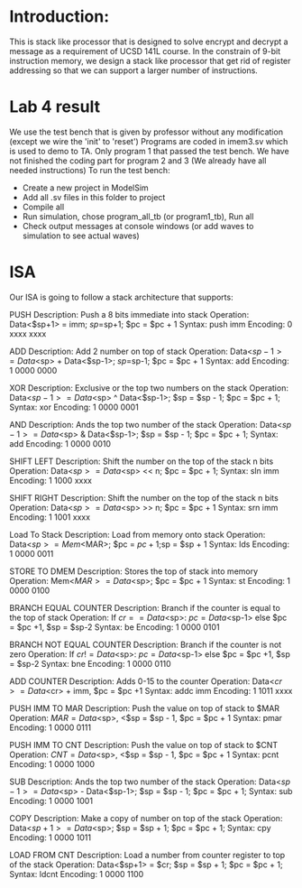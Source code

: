 # Introduction:
This is stack like processor that is designed to solve encrypt and decrypt a message as a requirement of UCSD 141L course.
In the constrain of 9-bit instruction memory, we design a stack like processor that get rid of register addressing so that we can support a larger number of instructions.

# Lab 4 result
We use the test bench that is given by professor without any modification (except we wire the 'init' to 'reset')
Programs are coded in imem3.sv which is used to demo to TA.
Only program 1 that passed the test bench. We have not finished the coding part for program 2 and 3 (We already have all needed instructions)
To run the test bench:
 - Create a new project in ModelSim
 - Add all .sv files in this folder to project
 - Compile all
 - Run simulation, chose program_all_tb (or program1_tb), Run all
 - Check output messages at console windows (or add waves to simulation to see actual waves)

# ISA
Our ISA is going to follow a stack architecture that supports: 

PUSH
Description: Push a 8 bits immediate into stack
Operation: Data<$sp+1> = imm; $sp=$sp+1; $pc = $pc + 1
Syntax: push imm
Encoding: 0 xxxx xxxx

ADD
Description: Add 2 number on top of stack
Operation: Data<$sp-1> = Data<$sp> + Data<$sp-1>; $sp=$sp-1; $pc = $pc + 1
Syntax: add
Encoding: 1 0000 0000

XOR
Description: Exclusive or the top two numbers on the stack
Operation: Data<$sp-1> = Data<$sp> ^ Data<$sp-1>; $sp = $sp - 1; $pc = $pc + 1;
Syntax: xor
Encoding: 1 0000 0001


AND
Description: Ands the top two number of the stack
Operation: Data<$sp-1> = Data<$sp> & Data<$sp-1>; $sp = $sp - 1; $pc = $pc + 1;
Syntax: add
Encoding: 1 0000 0010


SHIFT LEFT
Description: Shift the number on the top of the stack n bits
Operation: Data<$sp> = Data<$sp>  <<  n; $pc = $pc + 1;
Syntax: sln imm
Encoding: 1 1000 xxxx


SHIFT RIGHT
Description: Shift the number on the top of the stack n bits
Operation: Data<$sp> = Data<$sp> >> n; $pc = $pc + 1
Syntax: srn imm
Encoding: 1 1001 xxxx

Load To Stack
Description: Load from memory onto stack
Operation: Data<$sp> = Mem<$MAR>; $pc = $pc + 1;$sp = $sp + 1
Syntax: lds 
Encoding: 1 0000 0011

STORE TO DMEM
Description: Stores the top of stack into memory
Operation: Mem<$MAR> = Data<$sp>; $pc = $pc + 1
Syntax: st
Encoding: 1 0000 0100


BRANCH EQUAL COUNTER
Description: Branch if the counter is equal to the top of stack
Operation: If $cr == Data<$sp>: $pc = Data<$sp-1> else $pc = $pc +1, $sp = $sp-2
Syntax: be
Encoding: 1 0000 0101

BRANCH NOT EQUAL COUNTER
Description: Branch if the counter is not zero
Operation: If $cr != Data<$sp>: $pc = Data<$sp-1> else $pc = $pc +1, $sp = $sp-2
Syntax: bne
Encoding: 1 0000 0110

ADD COUNTER
Description: Adds 0-15 to the counter
Operation: Data<$cr> = Data<$cr> + imm, $pc = $pc +1
Syntax: addc imm
Encoding: 1 1011 xxxx

PUSH IMM TO MAR
Description: Push the value on top of stack to $MAR 
Operation: $MAR = Data<$sp>, <$sp = $sp - 1, $pc = $pc + 1
Syntax: pmar
Encoding: 1 0000 0111

PUSH IMM TO CNT
Description: Push the value on top of stack to $CNT 
Operation: $CNT = Data<$sp>, <$sp = $sp - 1, $pc = $pc + 1
Syntax: pcnt
Encoding: 1 0000 1000

SUB
Description: Ands the top two number of the stack
Operation: Data<$sp-1> = Data<$sp> - Data<$sp-1>; $sp = $sp - 1; $pc = $pc + 1;
Syntax: sub
Encoding: 1 0000 1001

COPY
Description: Make a copy of number on top of the stack
Operation: Data<$sp+1> = Data<$sp>; $sp = $sp + 1; $pc = $pc + 1;
Syntax: cpy
Encoding: 1 0000 1011

LOAD FROM CNT
Description: Load a number from counter register to top of the stack
Operation: Data<$sp+1> = $cr; $sp = $sp + 1; $pc = $pc + 1;
Syntax: ldcnt
Encoding: 1 0000 1100
